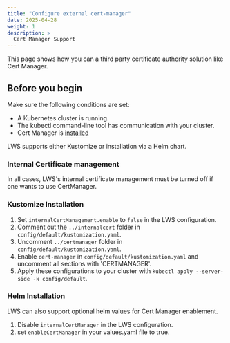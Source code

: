 ```yaml
---
title: "Configure external cert-manager"
date: 2025-04-28
weight: 1
description: >
  Cert Manager Support
---
```


This page shows how you can a third party certificate authority solution like
Cert Manager.

## Before you begin

Make sure the following conditions are set:

- A Kubernetes cluster is running.
- The kubectl command-line tool has communication with your cluster.
- Cert Manager is [installed](https://cert-manager.io/docs/installation/)

LWS supports either Kustomize or installation via a Helm chart.

### Internal Certificate management

In all cases, LWS's internal certificate management must be turned off
if one wants to use CertManager.

### Kustomize Installation

1. Set `internalCertManagement.enable` to `false` in the LWS configuration.
2. Comment out the `../internalcert` folder in `config/default/kustomization.yaml`.
3. Uncomment `../certmanager` folder in `config/default/kustomization.yaml`.
4. Enable `cert-manager` in `config/default/kustomization.yaml` and uncomment all sections with 'CERTMANAGER'.
5. Apply these configurations to your cluster with ``kubectl apply --server-side -k config/default``.

### Helm Installation

LWS can also support optional helm values for Cert Manager enablement.

1. Disable `internalCertManager` in the LWS configuration.
2. set `enableCertManager` in your values.yaml file to true.
